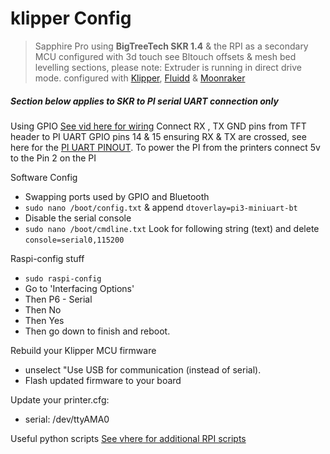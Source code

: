 # klipper Config

> Sapphire Pro using **BigTreeTech SKR 1.4** & the RPI as a secondary MCU configured with 3d touch see Bltouch offsets & mesh bed levelling sections, please note: Extruder is running in direct drive mode. configured with [Klipper](https://github.com/KevinOConnor/klipper), [Fluidd](https://github.com/cadriel/fluidd) & [Moonraker](https://github.com/Arksine/moonraker)


##### Section below applies to SKR to PI serial UART connection only

Using GPIO [See vid here for wiring](https://www.youtube.com/watch?v=AtW3GqkKUz8-Q&t=14m39s) Connect RX , TX GND pins from TFT header to PI UART GPIO pins 14 & 15 ensuring RX & TX are crossed, see here for the [PI UART PINOUT](https://pinout.xyz/pinout/pin8_gpio14). To power the PI from the printers connect 5v to the Pin 2 on the PI
  
  Software Config
  * Swapping ports used by GPIO and Bluetooth
  * `sudo nano /boot/config.txt` & append `dtoverlay=pi3-miniuart-bt`
  * Disable the serial console
  * `sudo nano /boot/cmdline.txt` Look for following string (text) and delete `console=serial0,115200`

  Raspi-config stuff
  * `sudo raspi-config`
  * Go to 'Interfacing Options'
  * Then P6 - Serial
  * Then No
  * Then Yes
  * Then go down to finish and reboot.

  Rebuild your Klipper MCU firmware
  * unselect "Use USB for communication (instead of serial). 
  * Flash updated firmware to your board

  Update your printer.cfg:
  * serial: /dev/ttyAMA0

  Useful python scripts
  [See vhere for additional RPI scripts ](https://github.com/sajrashid/RpiPythonScripts)


